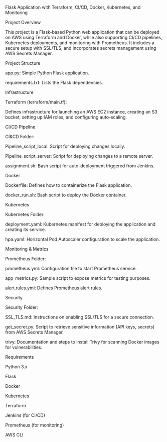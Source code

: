 Flask Application with Terraform, CI/CD, Docker, Kubernetes, and Monitoring


Project Overview


This project is a Flask-based Python web application that can be deployed on AWS using Terraform and Docker, while also supporting CI/CD pipelines, Kubernetes deployments, and monitoring with Prometheus. It includes a secure setup with SSL/TLS, and incorporates secrets management using AWS Secrets Manager.

Project Structure


app.py: Simple Python Flask application.

requirements.txt: Lists the Flask dependencies.

Infrastructure


Terraform (terraform/main.tf):

Defines infrastructure for launching an AWS EC2 instance, creating an S3 bucket, setting up IAM roles, and configuring auto-scaling.

CI/CD Pipeline


CI&CD Folder:

Pipeline_script_local: Script for deploying changes locally.

Pipeline_script_server: Script for deploying changes to a remote server.

assignment.sh: Bash script for auto-deployment triggered from Jenkins.


Docker


Dockerfile: Defines how to containerize the Flask application.

docker_run.sh: Bash script to deploy the Docker container.

Kubernetes

Kubernetes Folder:

deployment.yaml: Kubernetes manifest for deploying the application and creating its service.

hpa.yaml: Horizontal Pod Autoscaler configuration to scale the application.

Monitoring & Metrics


Prometheus Folder:

prometheus.yml: Configuration file to start Prometheus service.

app_metrics.py: Sample script to expose metrics for testing purposes.

alert.rules.yml: Defines Prometheus alert rules.


Security


Security Folder:

SSL_TLS.md: Instructions on enabling SSL/TLS for a secure connection.

get_secret.py: Script to retrieve sensitive information (API keys, secrets) from AWS Secrets Manager.

trivy: Documentation and steps to install Trivy for scanning Docker images for vulnerabilities.


Requirements


Python 3.x

Flask

Docker

Kubernetes

Terraform

Jenkins (for CI/CD)

Prometheus (for monitoring)

AWS CLI
